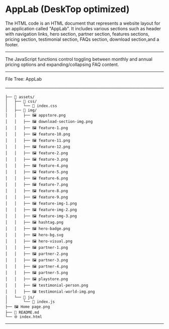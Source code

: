 # AppLab (DeskTop optimized)

The HTML code is an HTML document that represents a website layout for an application called "AppLab". It includes various sections such as header with navigation links, hero section, partner section, features sections, pricing section, testimonial section, FAQs section, download section,and a footer.

---

The JavaScript functions control toggling between monthly and annual pricing options and expanding/collapsing FAQ content.

---

File Tree: AppLab
```
────────────────────────────────────────────────────────────────────────────────

├── 📁 assets/
│   ├── 📁 css/
│   │   └── 🎨 index.css
│   ├── 📁 img/
│   │   ├── 🖼️ appstore.png
│   │   ├── 🖼️ download-section-img.png
│   │   ├── 🖼️ feature-1.png
│   │   ├── 🖼️ feature-10.png
│   │   ├── 🖼️ feature-11.png
│   │   ├── 🖼️ feature-12.png
│   │   ├── 🖼️ feature-2.png
│   │   ├── 🖼️ feature-3.png
│   │   ├── 🖼️ feature-4.png
│   │   ├── 🖼️ feature-5.png
│   │   ├── 🖼️ feature-6.png
│   │   ├── 🖼️ feature-7.png
│   │   ├── 🖼️ feature-8.png
│   │   ├── 🖼️ feature-9.png
│   │   ├── 🖼️ feature-img-1.png
│   │   ├── 🖼️ feature-img-2.png
│   │   ├── 🖼️ feature-img-3.png
│   │   ├── 🖼️ hashtag.png
│   │   ├── 🖼️ hero-badge.png
│   │   ├── 🖼️ hero-bg.svg
│   │   ├── 🖼️ hero-visual.png
│   │   ├── 🖼️ partner-1.png
│   │   ├── 🖼️ partner-2.png
│   │   ├── 🖼️ partner-3.png
│   │   ├── 🖼️ partner-4.png
│   │   ├── 🖼️ partner-5.png
│   │   ├── 🖼️ playstore.png
│   │   ├── 🖼️ testimonial-person.png
│   │   ├── 🖼️ testimonial-world-img.png
│   └── 📁 js/
│       └── 📄 index.js
├── 🖼️ Home page.png
├── 📝 README.md
└── 🌐 index.html
```
---
